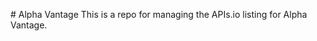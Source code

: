 #   A l p h a   V a n t a g e 
 T h i s   i s   a   r e p o   f o r   m a n a g i n g   t h e   A P I s . i o   l i s t i n g   f o r   A l p h a   V a n t a g e . 